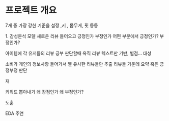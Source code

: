 # 프로젝트 개요

7개 중 가장 강한 기준을 설정 ,키 , 몸무게, 핏 등등

<p> 1. 감성분석 모델 새로운 리뷰 들어오고 긍정인가 부정인가 어떤 부분에서 긍정인가? 부정인가?  </p>
    아이템에 각 유저들의 리뷰 
    긍부 판단할때 옥직 리뷰 텍스트만 기반, 별점...   태성
    
<p>소비가 개인의 정보사항 들어가서 젤 유사한 리뷰들만 추출 리뷰들 가운데 요약 혹은 긍정부정 판단 </p> 재

<p>키워드 뽑아내기 왜 장점인가 왜 부정인가? </p> 도훈
</p> EDA 주연
